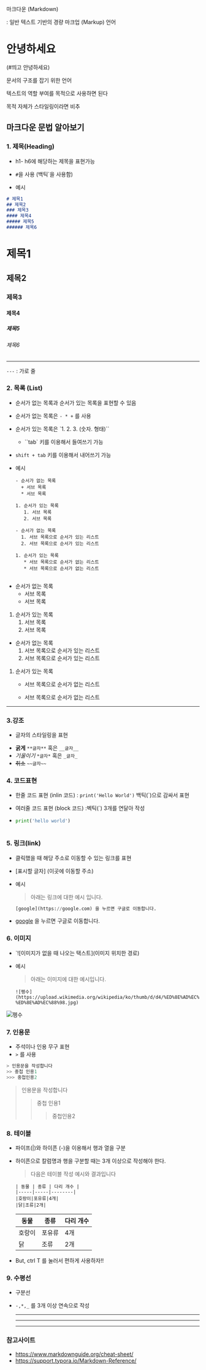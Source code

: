 

마크다운 (Markdown)

 : 일반 텍스트 기반의 경량 마크업 (Markup) 언어 

# 안녕하세요

(#띄고 안녕하세요)

문서의 구조를 잡기 위한 언어

텍스트의 역할 부여를 목적으로 사용하면 된다

목적 자체가 스타일링이라면 비추

## 마크다운 문법 알아보기

### 1. 제목(Heading)

* h1- h6에 해당하는 제목을 표현가능

* `#`을 사용 (백틱`을 사용함)
* 예시

``` markdown
# 제목1
## 제목2
### 제목3
#### 제목4
##### 제목5
###### 제목6
```

# 제목1
## 제목2
### 제목3
#### 제목4
##### 제목5
###### 제목6

---

`---` : 가로 줄



### 2. 목록 (List)

* 순서가 없는 목록과 순서가 있는 목록을 표현할 수 있음

* 순서가 없는 목록은  `- * +` 를 사용

* 순서가 있는 목록은 `1. 2. 3. (숫자. 형태)``

  * ``tab` 키를 이용해서 들여쓰기 가능

* `shift + tab` 키를 이용해서 내어쓰기 가능

* 예시

  ```
  - 순서가 없는 목록
    + 서브 목록
    * 서브 목록
    
  1. 순서가 있는 목록
     1. 서브 목록
     2. 서브 목록
    
  - 순서가 없는 목록 
    1. 서브 목록으로 순서가 있는 리스트
    2. 서브 목록으로 순서가 있는 리스트
    
  1. 순서가 있는 목록
     * 서브 목록으로 순서가 없는 리스트
     * 서브 목록으로 순서가 없는 리스트
    
  ```

- 순서가 없는 목록
  + 서브 목록
  * 서브 목록
  
1. 순서가 있는 목록
   1. 서브 목록
   2. 서브 목록

- 순서가 없는 목록 
  1. 서브 목록으로 순서가 있는 리스트
  2. 서브 목록으로 순서가 있는 리스트

1. 순서가 있는 목록
   * 서브 목록으로 순서가 없는 리스트
   
   * 서브 목록으로 순서가 없는 리스트
   
     

---

### 3.강조

* 글자의 스타일링을 표현

- **굵게** `**글자**` 혹은 `__글자__`
- *기울이기*  `*글자*` 혹은 `_글자_`
- ~~취소~~ `~~글자~~`



### 4. 코드표현

* 한줄 코드 표현 (inlin 코드) : `print('Hello World')` 백틱(`)으로 감싸서 표현

* 여러줄 코드 표현 (block 코드) :벡틱(`) 3개를 연달아 작성

* ``` python
  print('hello world')



### 5. 링크(link)

* 클릭했을 때 해당 주소로 이동할 수 있는 링크를 표현

* [표시할 글자] (이곳에 이동할 주소)

* 예시

  > 아래는 링크에 대한 예시 입니다.

  ```python
  [google](https://google.com) 을 누르면 구글로 이동합니다.
  ```

* [google](https://google.com) 을 누르면 구글로 이동합니다.



### 6. 이미지

* `![이미지가 없을 때 나오는 택스트](이미지 위치한 경로)

* 예시

  > 아래는 이미지에 대한 예시입니다.

  ```mark
  ![펭수](https://upload.wikimedia.org/wikipedia/ko/thumb/d/d4/%ED%8E%AD%EC%88%98.jpg/300px-%ED%8E%AD%EC%88%98.jpg)
  ```

![펭수](https://upload.wikimedia.org/wikipedia/ko/thumb/d/d4/%ED%8E%AD%EC%88%98.jpg/300px-%ED%8E%AD%EC%88%98.jpg)

### 7. 인용문

* 주석이나 인용 무구 표현
* `>` 를 사용

```python
> 인용문을 작성합니다
>> 중첩 인용1
>>> 중첩인용2
```

> 인용문을 작성합니다
> > 중첩 인용1
> >
> > > 중첩인용2



###  8. 테이블

* 파이프(|)와 하이픈 (-)을 이용해서 행과 열을 구분

* 하이픈으로 칼럼명과 행을 구분할 때는 3개 이상으로 작성해야 한다.

  > 다음은 테이블 작성 예시와 결과입니다

   ```mark
   | 동물 | 종류 | 다리 개수 |
   |-----|-----|--------|
   |호랑이|포유류|4개|
   |닭|조류|2개|
   ```

  | 동물   | 종류   | 다리 개수 |
  | ------ | ------ | --------- |
  | 호랑이 | 포유류 | 4개       |
  | 닭     | 조류   | 2개       |

* But, ctrl T 를 눌러서 편하게 사용하자!!

  



###  9. 수평선

*  구분선

* `-,*,_` 를 3개 이상 연속으로 작성

  ---

  ***

  ___



### 참고사이트

* https://www.markdownguide.org/cheat-sheet/
* https://support.typora.io/Markdown-Reference/